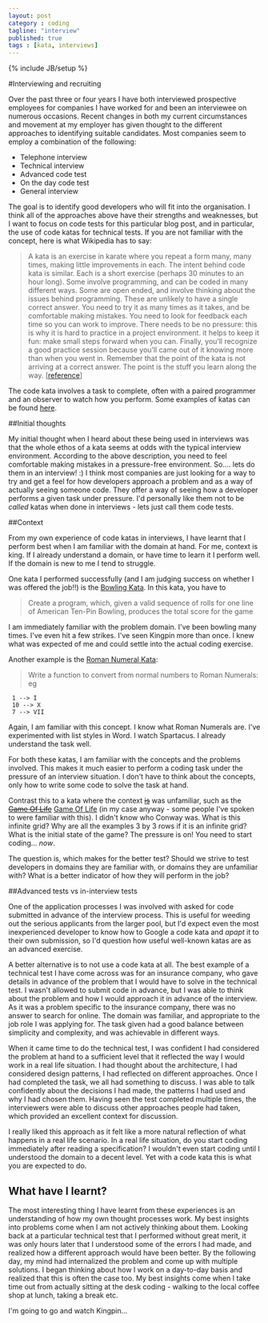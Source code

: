 ```yaml
---
layout: post
category : coding
tagline: "interview"
published: true
tags : [kata, interviews]
---
```

{% include JB/setup %}

#Interviewing and recruiting 

Over the past three or four years I have both interviewed prospective employees for companies I have worked for and been an interviewee on numerous occasions. Recent changes in both my current circumstances and movement at my employer has given thought to the different approaches to identifying suitable candidates. Most companies seem to employ a combination of the following:

* Telephone interview
* Technical interview
* Advanced code test
* On the day code test
* General interview

The goal is to identify good developers who will fit into the organisation. I think all of the approaches above have their strengths and weaknesses, but I want to focus on code tests for this particular blog post, and in particular, the use of code katas for technical tests. If you are not familiar with the concept, here is what Wikipedia has to say: 

> A kata is an exercise in karate where you repeat a form many, many times, making little improvements in each. The intent behind code kata is similar. Each is a short exercise (perhaps 30 minutes to an hour long). Some involve programming, and can be coded in many different ways. Some are open ended, and involve thinking about the issues behind programming. These are unlikely to have a single correct answer. You need to try it as many times as it takes, and be comfortable making mistakes. You need to look for feedback each time so you can work to improve. There needs to be no pressure: this is why it is hard to practice in a project environment. it helps to keep it fun: make small steps forward when you can. Finally, you’ll recognize a good practice session because you’ll came out of it knowing more than when you went in. Remember that the point of the kata is not arriving at a correct answer. The point is the stuff you learn along the way. [[reference](http://codekata.pragprog.com/2007/01/code_kata_backg.html#more)]

The code kata involves a task to complete, often with a paired programmer and an observer to watch how you perform. Some examples of katas can be found [here](http://codekata.pragprog.com/).

##Initial thoughts 

My initial thought when I heard about these being used in interviews was that the whole ethos of a kata seems at odds with the typical interview environment. According to the above description, you need to feel comfortable making mistakes in a pressure-free environment. So.... lets do them in an interview! :) I think most companies are just looking for a way to try and get a feel for how developers approach a problem and as a way of actually seeing someone code. They offer a way of seeing how a developer performs a given task under pressure. I'd personally like them not to be *called* katas when done in interviews - lets just call them code tests.  

##Context

From my own experience of code katas in interviews, I have learnt that I perform best when I am familiar with the domain at hand. For me, context is king. If I already understand a domain, or have time to learn it I perform well. If the domain is new to me I tend to struggle. 

One kata I performed successfully (and I am judging success on whether I was offered the job!!) is the [Bowling Kata](http://codingdojo.org/cgi-bin/wiki.pl?KataBowling). In this kata, you have to 
> Create a program, which, given a valid sequence of rolls for one line of American Ten-Pin Bowling, produces the total score for the game 

I am immediately familiar with the problem domain. I've been bowling many times. I've even hit a few strikes. I've seen Kingpin more than once. I knew what was expected of me and could settle into the actual coding exercise. 

Another example is the [Roman Numeral Kata](http://codingdojo.org/cgi-bin/wiki.pl?KataRomanNumerals):

> Write a function to convert from normal numbers to Roman Numerals: eg

     1 --> I
     10 --> X
     7 --> VII

Again, I am familiar with this concept. I know what Roman Numerals are. I've experimented with list styles in Word. I watch Spartacus. I already understand the task well. 

For both these katas, I am familiar with the concepts and the problems involved. This makes it much easier to perform a coding task under the pressure of an interview situation. I don't have to think about the concepts, only how to write some code to solve the task at hand. 

Contrast this to a kata where the context <del>[is](http://tom.liversidge.me/coding/2013/04/07/Game-Of-Life/)</del> was unfamiliar, such as the <del>[Game Of Life](http://en.wikipedia.org/wiki/Game_of_life)</del> [Game Of Life](http://en.wikipedia.org/wiki/Conway's_Game_of_Life) (in my case anyway - some people I've spoken to were familiar with this). I didn't know who Conway was. What is this infinite grid? Why are all the examples 3 by 3 rows if it is an infinite grid? What is the initial state of the game? The pressure is on! You need to start coding... *now*.

The question is, which makes for the better test? Should we strive to test developers in domains they are familiar with, or domains they are unfamiliar with? What is a better indicator of how they will perform in the job? 

##Advanced tests vs in-interview tests

One of the application processes I was involved with asked for code submitted in advance of the interview process. This is useful for weeding out the serious applicants from the larger pool, but I'd expect even the most inexperienced developer to know how to Google a code kata and *apapt* it to their own submission, so I'd question how useful well-known katas are as an advanced exercise.

A better alternative is to not use a code kata at all. The best example of a technical test I have come across was for an insurance company, who gave details in advance of the problem that I would have to solve in the technical test. I wasn't allowed to submit code in advance, but I was able to think about the problem and how I would approach it in advance of the interview. As it was a problem specific to the insurance company, there was no answer to search for online. The domain was familiar, and appropriate to the job role I was applying for. The task given had a good balance between simplicity and complexity, and was achievable in different ways.

When it came time to do the technical test, I was confident I had considered the problem at hand to a sufficient level that it reflected the way I would work in a real life situation. I had thought about the architecture, I had considered design patterns, I had reflected on different approaches. Once I had completed the task, we all had something to discuss. I was able to talk confidently about the decisions I had made, the patterns I had used and why I had chosen them. Having seen the test completed multiple times, the interviewers were able to discuss other approaches people had taken, which provided an excellent context for discussion.
 
I really liked this approach as it felt like a more natural reflection of what happens in a real life scenario. In a real life situation, do you start coding immediately after reading a specification? I wouldn't even start coding until I understood the domain to a decent level. Yet with a code kata this is what you are expected to do. 

## What have I learnt?

The most interesting thing I have learnt from these experiences is an understanding of how my own thought processes work. My best insights into problems come when I am not actively thinking about them. Looking back at a particular technical test that I performed without great merit, it was only hours later that I understood some of the errors I had made, and realized how a different approach would have been better. By the following day, my mind had internalized the problem and come up with multiple solutions. I began thinking about how I work on a day-to-day basis and realized that this is often the case too. My best insights come when I take time out from actually sitting at the desk coding - walking to the local coffee shop at lunch, taking a break etc. 

I'm going to go and watch Kingpin...


